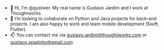 - 👋 Hi, I’m @gustwer. My real name is Gustavo Jardim and I work at Thoughtworks
- 👀 I’m looking to collaborate on Python and Java projects for back-end projects. I am also happy to work and learn mobile development (Swift, Flutter).
- 📫 You can contact me via gustavo.jardim@thoughtworks.com or gustavo.spadotto@gmail.com

<!---
gustwer/gustwer is a ✨ special ✨ repository because its `README.md` (this file) appears on your GitHub profile.
You can click the Preview link to take a look at your changes.
--->
